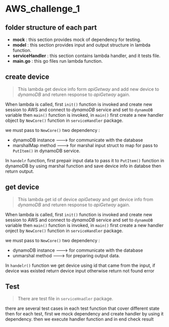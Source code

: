 # AWS_challenge_1

## folder structure of each part 
  - **mock** : this section provides mock of dependency for testing.
  - **model** : this section provides input and output structure in lambda function.
  - **serviceHandler** : this section contains lambda handler, and it tests file.
  - **main.go** : this go files run lambda function.
  
  
## create device
  >This lambda get device info form *apiGetway* and add new device to *dynamoDB* and returen response to *apiGetway* again.
  
  When lambda is called, first `init()` function is invoked and create new session to AWS and connect to *dynamoDB* service and set to `dynamoDB` variable then `main()` function
  is invoked, in `main()` first create a new handler object by `NewCore()` function in `serviceHandler` package.
  
  we must pass to `NewCore()` two dependency :
  - dynamoDB instance ---> for communicate with the database
  - marshalMap method ---> for marshal input struct to map for pass to `PutItem()` in dynamoDB service.
  
  In `handelr` function, first prepair input data to pass it to `PutItem()` function in dynamoDB by using marshal function and save device info in databse then return output.
## get device
 >This lambda get id of device *apiGetway* and get device info from *dynamoDB* and returen response to *apiGetway* again.
 
  When lambda is called, first `init()` function is invoked and create new session to AWS and connect to *dynamoDB* service and set to `dynamoDB` variable then `main()` function
  is invoked, in `main()` first create a new handler onject by `NewCore()` function in `serviceHandler` package.
  
  we must pass to `NewCore()` two dependency :
  - dynamoDB instance ---> for communicate with the database
  - unmarshal method ---> for preparing output data.
  
  In `handelr()` function we get device using id that came from the input, if device was existed return device input otherwise return not found error
  
  
  ## Test
  >There are test file in `serviceHnadler` package.
  
 there are several test cases in each test function that cover different state  then for each test, first we mock dependency and create handler by using it dependency.
 then we execute handler function and in end check result 
 
